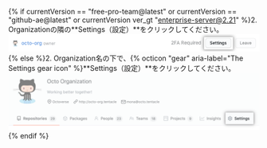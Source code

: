 {% if currentVersion == "free-pro-team@latest" or currentVersion == "github-ae@latest" or currentVersion ver_gt "enterprise-server@2.21" %}2. Organizationの隣の**Settings（設定）**をクリックしてください。
  ![設定ボタン](/assets/images/help/organizations/settings-button.png){% else %}2. Organization名の下で、{% octicon "gear" aria-label="The Settings gear icon" %}**Settings（設定）**をクリックしてください。 ![The settings button](/assets/images/help/organizations/organization-settings-tab.png){% endif %}